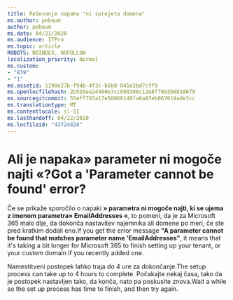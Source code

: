 ```yaml
---
title: Reševanje napake "ni sprejeta domena"
ms.author: pebaum
author: pebaum
ms.date: 04/21/2020
ms.audience: ITPro
ms.topic: article
ROBOTS: NOINDEX, NOFOLLOW
localization_priority: Normal
ms.custom:
- "839"
- "1"
ms.assetid: 5190e27b-f94b-4f3c-b5b8-841e2bd7cff9
ms.openlocfilehash: 2b5b5ee24400e7cc088308c12e8ff003b68186f9
ms.sourcegitcommit: 55eff703a17e500681d8fa6a87eb067019ade3cc
ms.translationtype: MT
ms.contentlocale: sl-SI
ms.lasthandoff: 04/22/2020
ms.locfileid: "43724828"
---
```

# <a name="got-a-parameter-cannot-be-found-error"></a><span data-ttu-id="73db2-102">Ali je napaka» parameter ni mogoče najti «?</span><span class="sxs-lookup"><span data-stu-id="73db2-102">Got a 'Parameter cannot be found' error?</span></span>

<span data-ttu-id="73db2-103">Če se prikaže sporočilo o napaki **» parametra ni mogoče najti, ki se ujema z imenom parametra» EmailAddresses «**, to pomeni, da je za Microsoft 365 malo dlje, da dokonča nastavitev najemnika ali domene po meri, če ste pred kratkim dodali eno.</span><span class="sxs-lookup"><span data-stu-id="73db2-103">If you get the error message **"A parameter cannot be found that matches parameter name 'EmailAddresses"**, it means that it's taking a bit longer for Microsoft 365 to finish setting up your tenant, or your custom domain if you recently added one.</span></span>
  
<span data-ttu-id="73db2-104">Namestitveni postopek lahko traja do 4 ure za dokončanje.</span><span class="sxs-lookup"><span data-stu-id="73db2-104">The setup process can take up to 4 hours to complete.</span></span> <span data-ttu-id="73db2-105">Počakajte nekaj časa, tako da je postopek nastavljen tako, da konča, nato pa poskusite znova.</span><span class="sxs-lookup"><span data-stu-id="73db2-105">Wait a while so the set up process has time to finish, and then try again.</span></span>
  